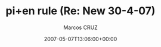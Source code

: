 ---
title: 'pi+en rule (Re: New 30-4-07)'
posts: 5
hash: 't761'
author: 'Marcos CRUZ'
date: 2007-05-07T13:06:00+00:00
sources:
  - http://forums.tokipona.org/viewtopic.php%3Ft=761.html
---